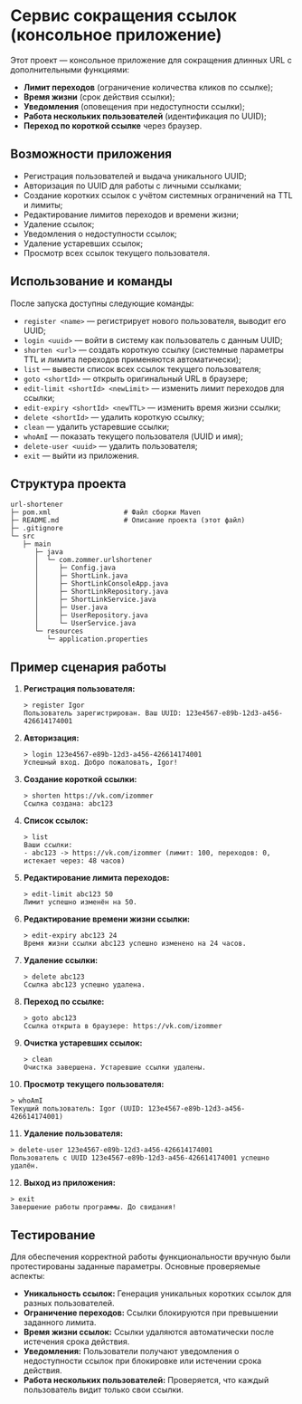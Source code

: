 # Сервис сокращения ссылок (консольное приложение)

Этот проект — консольное приложение для сокращения длинных URL с дополнительными функциями:

- **Лимит переходов** (ограничение количества кликов по ссылке);
- **Время жизни** (срок действия ссылки);
- **Уведомления** (оповещения при недоступности ссылки);
- **Работа нескольких пользователей** (идентификация по UUID);
- **Переход по короткой ссылке** через браузер.

## Возможности приложения

- Регистрация пользователей и выдача уникального UUID;
- Авторизация по UUID для работы с личными ссылками;
- Создание коротких ссылок с учётом системных ограничений на TTL и лимиты;
- Редактирование лимитов переходов и времени жизни;
- Удаление ссылок;
- Уведомления о недоступности ссылок;
- Удаление устаревших ссылок;
- Просмотр всех ссылок текущего пользователя.

## Использование и команды

После запуска доступны следующие команды:

- `register <name>` — регистрирует нового пользователя, выводит его UUID;
- `login <uuid>` — войти в систему как пользователь с данным UUID;
- `shorten <url>` — создать короткую ссылку (системные параметры TTL и лимита переходов применяются автоматически);
- `list` — вывести список всех ссылок текущего пользователя;
- `goto <shortId>` — открыть оригинальный URL в браузере;
- `edit-limit <shortId> <newLimit>` — изменить лимит переходов для ссылки;
- `edit-expiry <shortId> <newTTL>` — изменить время жизни ссылки;
- `delete <shortId>` — удалить короткую ссылку;
- `clean` — удалить устаревшие ссылки;
- `whoAmI` — показать текущего пользователя (UUID и имя);
- `delete-user <uuid>` — удалить пользователя;
- `exit` — выйти из приложения.


## Структура проекта

```plaintext
url-shortener
├─ pom.xml                  # Файл сборки Maven
├─ README.md                # Описание проекта (этот файл)
├─ .gitignore
└─ src
   ├─ main
      ├─ java
      │  └─ com.zommer.urlshortener
      │     ├─ Config.java
      │     ├─ ShortLink.java
      │     ├─ ShortLinkConsoleApp.java
      │     ├─ ShortLinkRepository.java
      │     ├─ ShortLinkService.java
      │     ├─ User.java
      │     ├─ UserRepository.java
      │     └─ UserService.java
      └─ resources
         └─ application.properties
```

## Пример сценария работы

1. **Регистрация пользователя:**

   ```
   > register Igor
   Пользователь зарегистрирован. Ваш UUID: 123e4567-e89b-12d3-a456-426614174001
   ```

2. **Авторизация:**

   ```
   > login 123e4567-e89b-12d3-a456-426614174001
   Успешный вход. Добро пожаловать, Igor!
   ```

3. **Создание короткой ссылки:**

   ```
   > shorten https://vk.com/izommer
   Ссылка создана: abc123
   ```

4. **Список ссылок:**

   ```
   > list
   Ваши ссылки:
   - abc123 -> https://vk.com/izommer (лимит: 100, переходов: 0, истекает через: 48 часов)
   ```

5. **Редактирование лимита переходов:**

   ```
   > edit-limit abc123 50
   Лимит успешно изменён на 50.
   ```

6. **Редактирование времени жизни ссылки:**

   ```
   > edit-expiry abc123 24
   Время жизни ссылки abc123 успешно изменено на 24 часов.
   ```

7. **Удаление ссылки:**

   ```
   > delete abc123
   Ссылка abc123 успешно удалена.
   ```

8. **Переход по ссылке:**

   ```
   > goto abc123
   Ссылка открыта в браузере: https://vk.com/izommer
   ```

9. **Очистка устаревших ссылок:**

   ```
   > clean
   Очистка завершена. Устаревшие ссылки удалены.
   ```

10. **Просмотр текущего пользователя:**

   ```
   > whoAmI
   Текущий пользователь: Igor (UUID: 123e4567-e89b-12d3-a456-426614174001)
   ```

11. **Удаление пользователя:**

   ```
   > delete-user 123e4567-e89b-12d3-a456-426614174001
   Пользователь с UUID 123e4567-e89b-12d3-a456-426614174001 успешно удалён.
   ```

12. **Выход из приложения:**

   ```
   > exit
   Завершение работы программы. До свидания!
   ```

## Тестирование

Для обеспечения корректной работы функциональности вручную были протестированы заданные параметры. Основные проверяемые аспекты:

- **Уникальность ссылок:** Генерация уникальных коротких ссылок для разных пользователей.
- **Ограничение переходов:** Ссылки блокируются при превышении заданного лимита.
- **Время жизни ссылок:** Ссылки удаляются автоматически после истечения срока действия.
- **Уведомления:** Пользователи получают уведомления о недоступности ссылок при блокировке или истечении срока действия.
- **Работа нескольких пользователей:** Проверяется, что каждый пользователь видит только свои ссылки.

